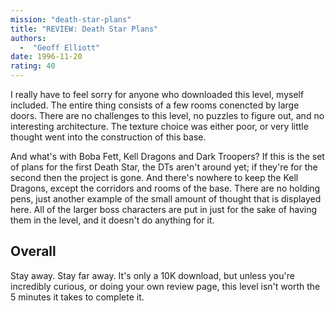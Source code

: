```yaml
---
mission: "death-star-plans"
title: "REVIEW: Death Star Plans"
authors: 
  -  "Geoff Elliott"
date: 1996-11-20
rating: 40
---
```


I really have to feel sorry for anyone who downloaded this level, myself included. The entire thing consists of a few rooms conencted by large doors. There are no challenges to this level, no puzzles to figure out, and no interesting architecture. The texture choice was either poor, or very little thought went into the construction of this base.

And what's with Boba Fett, Kell Dragons and Dark Troopers? If this is the set of plans for the first Death Star, the DTs aren't around yet; if they're for the second then the project is gone. And there's nowhere to keep the Kell Dragons, except the corridors and rooms of the base. There are no holding pens, just another example of the small amount of thought that is displayed here. All of the larger boss characters are put in just for the sake of having them in the level, and it doesn't do anything for it.

## Overall

Stay away. Stay far away. It's only a 10K download, but unless you're incredibly curious, or doing your own review page, this level isn't worth the 5 minutes it takes to complete it.